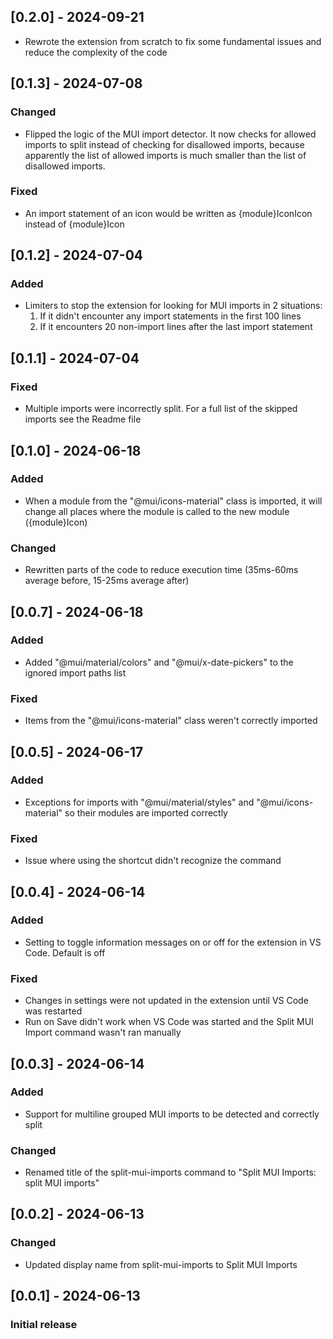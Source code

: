 ## [0.2.0] - 2024-09-21
- Rewrote the extension from scratch to fix some fundamental issues and reduce the complexity of the code

## [0.1.3] - 2024-07-08
### Changed
- Flipped the logic of the MUI import detector. It now checks for allowed imports to split instead of checking for disallowed imports, because apparently the list of allowed imports is much smaller than the list of disallowed imports.
### Fixed
- An import statement of an icon would be written as {module}IconIcon instead of {module}Icon

## [0.1.2] - 2024-07-04
### Added
- Limiters to stop the extension for looking for MUI imports in 2 situations:
    1. If it didn't encounter any import statements in the first 100 lines
    2. If it encounters 20 non-import lines after the last import statement

## [0.1.1] - 2024-07-04
### Fixed
- Multiple imports were incorrectly split. For a full list of the skipped imports see the Readme file

## [0.1.0] - 2024-06-18
### Added
- When a module from the "@mui/icons-material" class is imported, it will change all places where the module is called to the new module ({module}Icon)
### Changed
- Rewritten parts of the code to reduce execution time (35ms-60ms average before, 15-25ms average after)

## [0.0.7] - 2024-06-18
### Added
- Added "@mui/material/colors" and "@mui/x-date-pickers" to the ignored import paths list
### Fixed
- Items from the "@mui/icons-material" class weren't correctly imported

## [0.0.5] - 2024-06-17
### Added	
- Exceptions for imports with "@mui/material/styles" and "@mui/icons-material" so their modules are imported correctly
### Fixed
- Issue where using the shortcut didn't recognize the command

## [0.0.4] - 2024-06-14
### Added
- Setting to toggle information messages on or off for the extension in VS Code. Default is off
### Fixed
- Changes in settings were not updated in the extension until VS Code was restarted
- Run on Save didn't work when VS Code was started and the Split MUI Import command wasn't ran manually

## [0.0.3] - 2024-06-14
### Added
- Support for multiline grouped MUI imports to be detected and correctly split
### Changed
- Renamed title of the split-mui-imports command to "Split MUI Imports: split MUI imports"

## [0.0.2] - 2024-06-13
### Changed
- Updated display name from split-mui-imports to Split MUI Imports

## [0.0.1] - 2024-06-13
### Initial release
